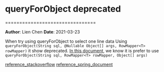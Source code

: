 # queryForObject deprecated
================================

**Author**: Lien Chen  **Date**: 2021-03-23

When try using queryForObject to select one line data
Using `queryForObject(String sql, @Nullable Object[] args, RowMapper<T> rowMapper)` it show deprecated.
[In this document](https://docs.spring.io/spring-framework/docs/current/javadoc-api/org/springframework/jdbc/core/JdbcOperations.html#queryForObject-java.lang.String-org.springframework.jdbc.core.RowMapper-java.lang.Object...-), we know it is prefer to use `queryForObject(String sql, RowMapper<T> rowMapper, Object[] args)`

[reference_stackoverflow](https://stackoverflow.com/questions/65301011/jdbctemplate-queryforobject-and-query-is-deprecated-in-spring-what-should-i)
[reference_spring_document](https://docs.spring.io/spring-framework/docs/current/javadoc-api/org/springframework/jdbc/core/JdbcOperations.html#queryForObject-java.lang.String-org.springframework.jdbc.core.RowMapper-java.lang.Object...-)